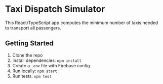 # Taxi Dispatch Simulator

This React/TypeScript app computes the minimum number of taxis needed to transport all passengers.

## Getting Started

1. Clone the repo
2. Install dependencies: `npm install`
3. Create a `.env` file with Firebase config
4. Run locally: `npm start`
5. Run tests: `npm test`
